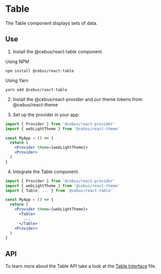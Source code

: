 # Table

The Table component displays sets of data.

## Use

1. Install the @cebus/react-table component.

Using NPM

```
npm install @cebus/react-table
```

Using Yarn

```
yarn add @cebus/react-table
```

2. Install the @cebus/react-provider and our theme tokens from @cebus/react-theme

3. Set up the provider in your app:

```jsx
import { Provider } from '@cebus/react-provider'
import { webLightTheme } from '@cebus/react-theme'

const MyApp = () => {
  return (
    <Provider theme={webLightTheme}>
    <Provider>
  )
}
```

4. Integrate the Table component.

```jsx
import { Provider } from '@cebus/react-provider'
import { webLightTheme } from '@cebus/react-theme'
import { Table, ... } from '@cebus/react-table'

const MyApp = () => {
  return (
    <Provider theme={webLightTheme}>
      <Table>
        ...
      </Table>
    <Provider>
  )
}
```

## API

To learn more about the Table API take a look at the [Table Interface](src/components/Table/Table.types.ts) file.
